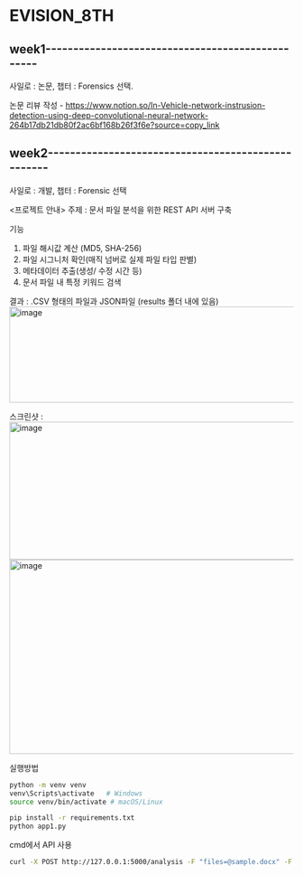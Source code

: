 # EVISION_8TH

## week1-------------------------------------------------
사일로 : 논문, 챕터 : Forensics 선택.

논문 리뷰 작성 - https://www.notion.so/In-Vehicle-network-instrusion-detection-using-deep-convolutional-neural-network-264b17db21db80f2ac6bf168b26f3f6e?source=copy_link 

## week2---------------------------------------------------
사일로 : 개발, 챕터 : Forensic 선택 

<프로젝트 안내>
주제 : 문서 파일 분석을 위한 REST API 서버 구축 

기능 
  1. 파일 해시값 계산 (MD5, SHA-256)
  2. 파일 시그니처 확인(매직 넘버로 실제 파일 타입 판별)
  3. 메타데이터 추출(생성/ 수정 시간 등)
  4. 문서 파일 내 특정 키워드 검색 

결과 : .CSV 형태의 파일과 JSON파일 (results 폴더 내에 있음)
<img width="1279" height="170" alt="image" src="https://github.com/user-attachments/assets/0500a4d8-4cd7-4d5c-aa50-57bba23fe85f" />


스크린샷 : 
<img width="542" height="244" alt="image" src="https://github.com/user-attachments/assets/a4b7b932-3d87-4d9a-bb70-d0d4f69bb25f" />
<img width="683" height="344" alt="image" src="https://github.com/user-attachments/assets/e77e131c-3267-4545-bd4b-c07507e2b7fb" />



실행방법
```bash
python -m venv venv
venv\Scripts\activate   # Windows
source venv/bin/activate # macOS/Linux

pip install -r requirements.txt
python app1.py
```

cmd에서 API 사용
```bash
curl -X POST http://127.0.0.1:5000/analysis -F "files=@sample.docx" -F "keyword=<임의로 설정>"
```



